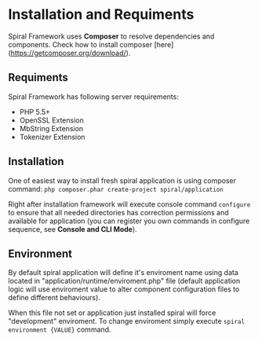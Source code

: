 # Installation and Requiments
Spiral Framework uses **Composer** to resolve dependencies and components. Check how to install composer 
[here] (https://getcomposer.org/download/).

## Requiments
Spiral Framework has following server requirements:
* PHP 5.5+
* OpenSSL Extension
* MbString Extension
* Tokenizer Extension

## Installation
One of easiest way to install fresh spiral application is using composer command:
`php composer.phar create-project spiral/application`

Right after installation framework will execute console command `configure` to ensure that all needed 
directories has correction permissions and available for application (you can register you own
commands in configure sequence, see **Console and CLI Mode**).

## Environment
By default spiral application will define it's enviroment name using data located in "application/runtime/enviroment.php"
file (default application logic will use enviroment value to alter component configuration files to define different 
behaviours). 

When this file not set or application just installed spiral will force "development" enviroment. To change enviroment simply
execute `spiral environment {VALUE}` command.